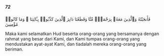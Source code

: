 ##### 72

<span class="ayah">فَأَنجَيْنَٰهُ وَٱلَّذِينَ مَعَهُۥ بِرَحْمَةٍۢ مِّنَّا وَقَطَعْنَا دَابِرَ ٱلَّذِينَ كَذَّبُوا۟ بِـَٔايَٰتِنَا ۖ وَمَا كَانُوا۟ مُؤْمِنِينَ</span>

<span class="ayah_translation">Maka kami selamatkan Hud beserta orang-orang yang bersamanya dengan rahmat yang besar dari Kami, dan Kami tumpas orang-orang yang mendustakan ayat-ayat Kami, dan tiadalah mereka orang-orang yang beriman.</span>
